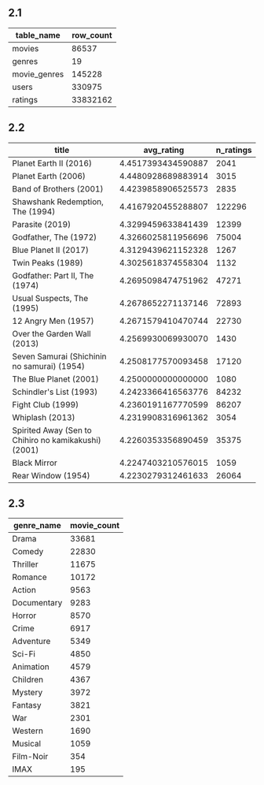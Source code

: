 
## 2.1

|table_name                                                                    |row_count         |
|------------------------------------------------------------------------------|------------------|
|movies                                                                        |86537             |
|genres                                                                        |19                |
|movie_genres                                                                  |145228            |
|users                                                                         |330975            |
|ratings                                                                       |33832162          |


## 2.2

|title                                                                         |avg_rating        |n_ratings|
|------------------------------------------------------------------------------|------------------|---------|
|Planet Earth II (2016)                                                        |4.4517393434590887|2041     |
|Planet Earth (2006)                                                           |4.4480928689883914|3015     |
|Band of Brothers (2001)                                                       |4.4239858906525573|2835     |
|Shawshank Redemption, The (1994)                                              |4.4167920455288807|122296   |
|Parasite (2019)                                                               |4.3299459633841439|12399    |
|Godfather, The (1972)                                                         |4.3266025811956696|75004    |
|Blue Planet II (2017)                                                         |4.3129439621152328|1267     |
|Twin Peaks (1989)                                                             |4.3025618374558304|1132     |
|Godfather: Part II, The (1974)                                                |4.2695098474751962|47271    |
|Usual Suspects, The (1995)                                                    |4.2678652271137146|72893    |
|12 Angry Men (1957)                                                           |4.2671579410470744|22730    |
|Over the Garden Wall (2013)                                                   |4.2569930069930070|1430     |
|Seven Samurai (Shichinin no samurai) (1954)                                   |4.2508177570093458|17120    |
|The Blue Planet (2001)                                                        |4.2500000000000000|1080     |
|Schindler's List (1993)                                                       |4.2423366416563776|84232    |
|Fight Club (1999)                                                             |4.2360191167770599|86207    |
|Whiplash (2013)                                                               |4.2319908316961362|3054     |
|Spirited Away (Sen to Chihiro no kamikakushi) (2001)                          |4.2260353356890459|35375    |
|Black Mirror                                                                  |4.2247403210576015|1059     |
|Rear Window (1954)                                                            |4.2230279312461633|26064    |


## 2.3

|genre_name                                                                    |movie_count       |
|------------------------------------------------------------------------------|------------------|
|Drama                                                                         |33681             |
|Comedy                                                                        |22830             |
|Thriller                                                                      |11675             |
|Romance                                                                       |10172             |
|Action                                                                        |9563              |
|Documentary                                                                   |9283              |
|Horror                                                                        |8570              |
|Crime                                                                         |6917              |
|Adventure                                                                     |5349              |
|Sci-Fi                                                                        |4850              |
|Animation                                                                     |4579              |
|Children                                                                      |4367              |
|Mystery                                                                       |3972              |
|Fantasy                                                                       |3821              |
|War                                                                           |2301              |
|Western                                                                       |1690              |
|Musical                                                                       |1059              |
|Film-Noir                                                                     |354               |
|IMAX                                                                          |195               |
